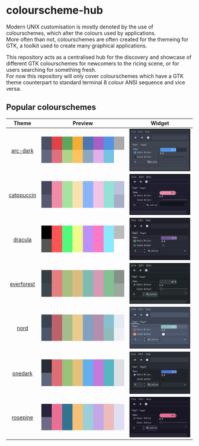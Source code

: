 # colourscheme-hub

Modern UNIX customisation is mostly denoted by the use of colourschemes, which alter the colours used by applications.\
More often than not, colourschemes are often created for the themeing for GTK, a toolkit used to create many graphical applications.

This repository acts as a centralised hub for the discovery and showcase of different GTK colourschemes for newcomers to the ricing scene, or for users searching for something fresh.\
For now this repository will only cover colourschemes which have a GTK theme counterpart to standard terminal 8 colour ANSI sequence and vice versa.

## Popular colourschemes
| Theme                                | Preview                                                   | Widget
| -------------------------------------| --------------------------------------------------------- | ---------------------------------------|
| <p align="center">[arc-dark](https://github.com/Narmis-E/colourscheme-hub/tree/main/arc-dark)</p> | <img src="arc-dark/arc_dark_palette.png" alt="Arc Dark"></img> | <img src="arc-dark/arc_dark.png" alt="Arc Dark"></img> |
| <p align="center">[catppuccin](https://github.com/Narmis-E/colourscheme-hub/tree/main/catppuccin)</p> | <img src="catppuccin/catppuccin_palette.png" alt="Catppuccin"></img> | <img src="catppuccin/catppuccin.png" alt="Arc Dark"></img> |
| <p align="center">[dracula](https://github.com/Narmis-E/colourscheme-hub/tree/main/dracula)</p> | <img src="dracula/dracula_palette.png" alt="Dracula"></img> | <img src="dracula/dracula.png" alt="Arc Dark"></img> |
| <p align="center">[everforest](https://github.com/Narmis-E/colourscheme-hub/blob/main/everforest/)</p> | <img src="everforest/everforest_palette.png" alt="Everforest"></img> | <img src="everforest/everforest.png" alt="Arc Dark"></img> |
| <p align="center">[nord](https://github.com/Narmis-E/colourscheme-hub/tree/main/nord)</p> | <img src="nord/nord_palette.png" alt="Nord"></img> | <img src="nord/nord.png" alt="Arc Dark"></img> |
| <p align="center">[onedark](https://github.com/Narmis-E/colourscheme-hub/blob/main/onedark/)</p> | <img src="onedark/onedark_palette.png" alt="One Dark"></img> | <img src="onedark/onedark.png" alt="Arc Dark"></img> |
| <p align="center">[rosepine](https://github.com/Narmis-E/colourscheme-hub/blob/main/rosepine/)</p> | <img src="rosepine/rosepine_palette.png" alt="Rosepine"></img> | <img src="rosepine/rosepine.png" alt="Arc Dark"></img> |

